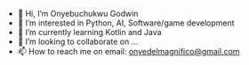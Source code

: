 - 👋 Hi, I’m Onyebuchukwu Godwin
- 👀 I’m interested in  Python, AI, Software/game development
- 🌱 I’m currently learning Kotlin and Java
- 💞️ I’m looking to collaborate on ...
- 📫 How to reach me on 
email: onyedelmagnifico@gmail.com

